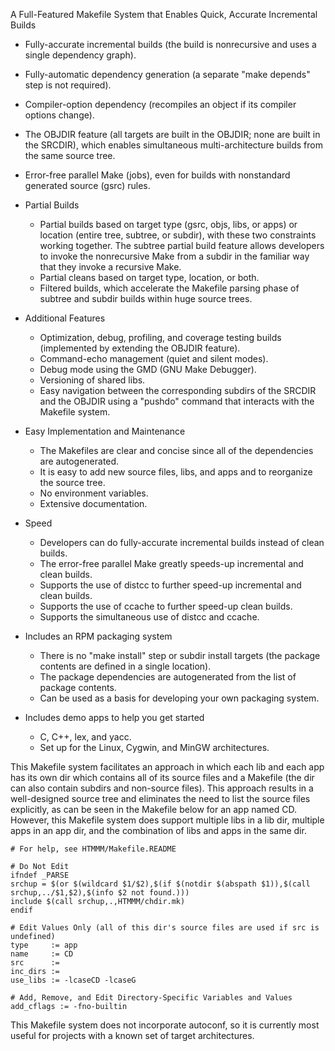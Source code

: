 A Full-Featured Makefile System that Enables Quick, Accurate Incremental Builds

  * Fully-accurate incremental builds (the build is nonrecursive and uses a single dependency graph).

  * Fully-automatic dependency generation (a separate "make depends" step is not required).

  * Compiler-option dependency (recompiles an object if its compiler options change).

  * The OBJDIR feature (all targets are built in the OBJDIR; none are built in the SRCDIR), which enables simultaneous multi-architecture builds from the same source tree.

  * Error-free parallel Make (jobs), even for builds with nonstandard generated source (gsrc) rules.

  * Partial Builds
    * Partial builds based on target type (gsrc, objs, libs, or apps) or location (entire tree, subtree, or subdir), with these two constraints working together.  The subtree partial build feature allows developers to invoke the nonrecursive Make from a subdir in the familiar way that they invoke a recursive Make.
    * Partial cleans based on target type, location, or both.
    * Filtered builds, which accelerate the Makefile parsing phase of subtree and subdir builds within huge source trees.

  * Additional Features
    * Optimization, debug, profiling, and coverage testing builds (implemented by extending the OBJDIR feature).
    * Command-echo management (quiet and silent modes).
    * Debug mode using the GMD (GNU Make Debugger).
    * Versioning of shared libs.
    * Easy navigation between the corresponding subdirs of the SRCDIR and the OBJDIR using a "pushdo" command that interacts with the Makefile system.

  * Easy Implementation and Maintenance
    * The Makefiles are clear and concise since all of the dependencies are autogenerated.
    * It is easy to add new source files, libs, and apps and to reorganize the source tree.
    * No environment variables.
    * Extensive documentation.

  * Speed
    * Developers can do fully-accurate incremental builds instead of clean builds.
    * The error-free parallel Make greatly speeds-up incremental and clean builds.
    * Supports the use of distcc to further speed-up incremental and clean builds.
    * Supports the use of ccache to further speed-up clean builds.
    * Supports the simultaneous use of distcc and ccache.

  * Includes an RPM packaging system
    * There is no "make install" step or subdir install targets (the package contents are defined in a single location).
    * The package dependencies are autogenerated from the list of package contents.
    * Can be used as a basis for developing your own packaging system.

  * Includes demo apps to help you get started
    * C, C++, lex, and yacc.
    * Set up for the Linux, Cygwin, and MinGW architectures.

This Makefile system facilitates an approach in which each lib and each app has its own dir which contains all of its source files and a Makefile (the dir can also contain subdirs and non-source files).  This approach results in a well-designed source tree and eliminates the need to list the source files explicitly, as can be seen in the Makefile below for an app named CD.  However, this Makefile system does support multiple libs in a lib dir, multiple apps in an app dir, and the combination of libs and apps in the same dir.
```
# For help, see HTMMM/Makefile.README
 
# Do Not Edit
ifndef _PARSE
srchup = $(or $(wildcard $1/$2),$(if $(notdir $(abspath $1)),$(call srchup,../$1,$2),$(info $2 not found.)))
include $(call srchup,.,HTMMM/chdir.mk)
endif
 
# Edit Values Only (all of this dir's source files are used if src is undefined)
type     := app
name     := CD
src      :=
inc_dirs :=
use_libs := -lcaseCD -lcaseG
 
# Add, Remove, and Edit Directory-Specific Variables and Values
add_cflags := -fno-builtin
```

This Makefile system does not incorporate autoconf, so it is currently most useful for projects with a known set of target architectures.